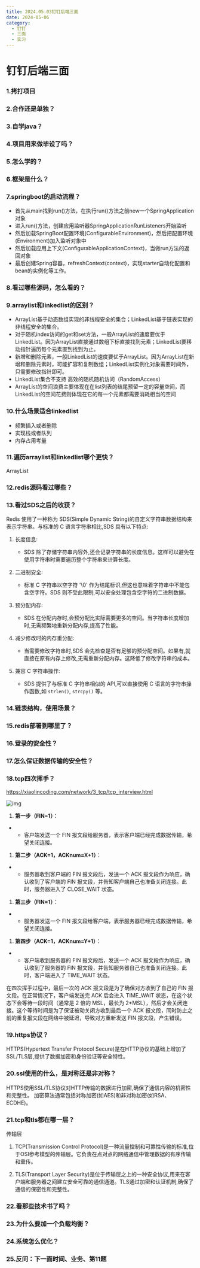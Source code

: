 ```yaml
---
title: 2024.05.03钉钉后端三面
date: 2024-05-06
category:
  - 钉钉
  - 三面
  - 实习
---
```


# 钉钉后端三面

### 1.拷打项目

### 2.合作还是单独？

### 3.自学java？

### 4.项目用来做毕设了吗？

### 5.怎么学的？

### 6.框架是什么？

### 7.springboot的启动流程？

+ 首先从main找到run()方法，在执行run()方法之前new一个SpringApplication对象
+ 进入run()方法，创建应用监听器SpringApplicationRunListeners开始监听
+ 然后加载SpringBoot配置环境(ConfigurableEnvironment)，然后把配置环境(Environment)加入监听对象中
+ 然后加载应用上下文(ConfigurableApplicationContext)，当做run方法的返回对象
+ 最后创建Spring容器，refreshContext(context)，实现starter自动化配置和bean的实例化等工作。

### 8.看过哪些源码，怎么看的？

### 9.arraylist和linkedlist的区别？

+ ArrayList基于动态数组实现的非线程安全的集合；LinkedList基于链表实现的非线程安全的集合。
+ 对于随机index访问的get和set方法，一般ArrayList的速度要优于LinkedList。因为ArrayList直接通过数组下标直接找到元素；LinkedList要移动指针遍历每个元素直到找到为止。
+ 新增和删除元素，一般LinkedList的速度要优于ArrayList。因为ArrayList在新增和删除元素时，可能扩容和复制数组；LinkedList实例化对象需要时间外，只需要修改指针即可。
+ LinkedList集合不支持 高效的随机随机访问（RandomAccess）
+ ArrayList的空间浪费主要体现在在list列表的结尾预留一定的容量空间，而LinkedList的空间花费则体现在它的每一个元素都需要消耗相当的空间
  

### 10.什么场景适合linkedlist

+ 频繁插入或者删除
+ 实现栈或者队列
+ 内存占用考量

### 11.遍历arraylist和linkedlist哪个更快？

ArrayList

### 12.redis源码看过哪些？

### 13.看过SDS之后的收获？

Redis 使用了一种称为 SDS(Simple Dynamic String)的自定义字符串数据结构来表示字符串。与标准的 C 语言字符串相比,SDS 具有以下特点:

1. 长度信息:
   - SDS 除了存储字符串内容外,还会记录字符串的长度信息。这样可以避免在使用字符串时需要遍历整个字符串来计算长度。

2. 二进制安全:
   - 标准 C 字符串以空字符 '\0' 作为结尾标识,但这也意味着字符串中不能包含空字符。SDS 则不受此限制,可以安全处理包含空字符的二进制数据。

3. 预分配内存:
   - SDS 在分配内存时,会预分配比实际需要更多的空间。当字符串长度增加时,无需频繁地重新分配内存,提高了性能。

4. 减少修改时的内存重分配:
   - 当需要修改字符串时,SDS 会先检查是否有足够的预分配空间。如果有,就直接在原有内存上修改,无需重新分配内存。这降低了修改字符串的成本。

5. 兼容 C 字符串操作:
   - SDS 提供了与标准 C 字符串相似的 API,可以直接使用 C 语言的字符串操作函数,如 `strlen()`, `strcpy()` 等。

### 14.链表结构，使用场景？

### 15.redis部署到哪里了？

### 16.登录的安全性？

### 17.怎么保证数据传输的安全性？

### 18.tcp四次挥手？

https://xiaolincoding.com/network/3_tcp/tcp_interview.html

![img](https://s2.loli.net/2024/05/06/1hG9BkSwAds83Qm.webp)

1. **第一步（FIN=1）**：

- - 客户端发送一个 FIN 报文段给服务器，表示客户端已经完成数据传输，希望关闭连接。

1. **第二步（ACK=1，ACKnum=X+1）**：

- - 服务器收到客户端的 FIN 报文段后，发送一个 ACK 报文段作为响应，确认收到了客户端的 FIN 报文段，并告知客户端自己也准备关闭连接。此时，服务器进入了 CLOSE_WAIT 状态。

1. **第三步（FIN=1）**：

- - 服务器发送一个 FIN 报文段给客户端，表示服务器已经完成数据传输，希望关闭连接。

1. **第四步（ACK=1，ACKnum=Y+1）**：

- - 客户端收到服务器的 FIN 报文段后，发送一个 ACK 报文段作为响应，确认收到了服务器的 FIN 报文段，并告知服务器自己也准备关闭连接。此时，客户端进入了 TIME_WAIT 状态。

在四次挥手过程中，最后一次的 ACK 报文段是为了确保对方收到了自己的 FIN 报文段。在正常情况下，客户端发送完 ACK 后会进入 TIME_WAIT 状态，在这个状态下会等待一段时间（通常是 2 倍的 MSL，最长为 2*MSL），然后才会关闭连接。这个等待时间是为了保证被动关闭方收到最后一个 ACK 报文段，同时防止之前的重复报文段在网络中被延迟，导致对方重新发送 FIN 报文段，产生错误。

### 19.https协议？

HTTPS(Hypertext Transfer Protocol Secure)是在HTTP协议的基础上增加了SSL/TLS层,提供了数据加密和身份验证等安全特性。

### 20.ssl使用的什么，是对称还是非对称？

HTTPS使用SSL/TLS协议对HTTP传输的数据进行加密,确保了通信内容的机密性和完整性。
加密算法通常包括对称加密(如AES)和非对称加密(如RSA、ECDHE)。

### 21.tcp和tls都在哪一层？

传输层

1. TCP(Transmission Control Protocol)是一种流量控制和可靠性传输的标准,位于OSI参考模型的传输层。它负责在点对点的网络通信中管理数据的有序传输和重传。

2. TLS(Transport Layer Security)是位于传输层之上的一种安全协议,用来在客户端和服务器之间建立安全可靠的通信通道。TLS通过加密和认证机制,确保了通信的保密性和完整性。

### 22.看那些技术书了吗？

### 23.为什么要加一个负载均衡？

### 24.系统怎么优化？

### 25.反问：下一面时间、业务、第11题